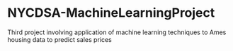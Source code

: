 # NYCDSA-MachineLearningProject
Third project involving application of machine learning techniques to Ames housing data to predict sales prices
